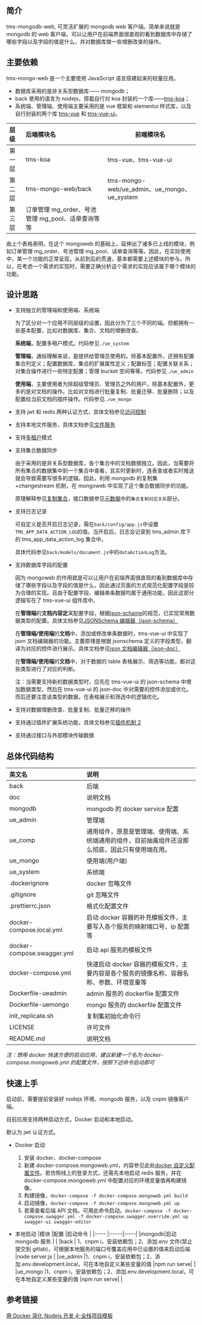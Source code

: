 ## 简介

tms-mongodb-web, 可灵活扩展的 mongodb web 客户端。简单来说就是 mongodb 的 web 客户端，可以让用户在前端界面很直观的看到数据库中存储了哪些字段以及字段的值是什么，并对数据库做一些增删改查的操作。

## 主要依赖

tms-mongo-web 是一个主要使用 JavaScript 语言搭建起来的轻量应用。

- 数据库采用的是非关系型数据库—— mongodb；
- back 使用的语言为 nodejs，搭载自行对 koa 封装的一个库——[tms-koa](https://github.com/jasony62/tms-koa)；
- 系统端、管理端、使用端主要采用的是 vue 框架和 elementui 样式库，以及自行封装的两个库 [tms-vue](https://github.com/jasony62/tms-vue) 和 [tms-vue-ui](https://github.com/jasony62/tms-vue-ui)。

| 层级   | 后端模块名                                        | 前端模块名                                  |
| :----- | :------------------------------------------------ | ------------------------------------------- |
| 第一层 | tms-koa                                           | tms-vue、tms-vue-ui                         |
| 第二层 | tms-mongo-web/back                                | tms-mongo-web/ue_admin、ue_mongo、ue_system |
| 第三层 | 订单管理 mg_order、号池管理 mg_pool、话单查询等等 |

由上个表格表明，在这个 mongoweb 的基础上，延伸出了诸多已上线的模块，例如订单管理 mg_order、号池管理 mg_pool、话单查询等等。因此，在实际使用中，某一个功能的正常呈现，从前到后的贯通，基本都需要上述模块的参与。所以，在考虑一个需求的实现时，需要正确分析这个需求的实现应该属于哪个模块的功能。

## 设计思路

- 支持独立的管理端和使用端、系统端

  为了区分对一个应用不同层级的设置，因此分为了三个不同的端。但都拥有一些基本配置，比如对数据库、集合、文档的增删改查。

  **系统端**，配置多租户模式。代码参见`./ue_system`

  **管理端**，通俗理解来说，是提供给管理员使用的。除基本配置外，还拥有配置集合列定义；配置数据库、集合的扩展属性定义；配置标签；配置关联关系；对集合操作进行一些特定配置；管理 bucket 空间等等。代码参见`./ue_admin`

  **使用端**，主要使用者为除超级管理员、管理员之外的用户。除基本配置外，更多的是对文档的操作。比如对文档进行批量复制、批量迁移、批量删除；以及配置给当前文档的插件操作。代码参见`./ue_mongo`

- 支持 jwt 和 redis 两种认证方式，具体文档参见[访问控制](https://github.com/jasony62/tms-koa/blob/master/doc/%E8%AE%BF%E9%97%AE%E6%8E%A7%E5%88%B6.md)

- 支持本地文件服务，具体文档参见[文件服务](https://github.com/jasony62/tms-koa/blob/master/doc/%E6%96%87%E4%BB%B6%E6%9C%8D%E5%8A%A1.md)

- 支持[多租户](./doc/多租户.md)模式

- 支持集合数据同步

  由于采用的是非关系型数据库，各个集合中的文档数据独立。因此，当需要将所有集合的数据集中到一个集合中查看，且实时更新时，连表查或者实时推送就会导致需要写很多的逻辑。因此，利用 mongodb 的复制集+changestream 机制，在 mongoweb 中实现了这个集合数据同步的功能。

  原理解释参见[复制集合](./doc/复制集合.md)，接口数据参见[元数据](./doc/元数据.md)中的`集合复制对应关系`部分。

- 支持日志记录

  可自定义是否开启日志记录，需在`back/config/app.js`中设置`TMS_APP_DATA_ACTION_LOG`的值。当开启后，日志会记录到 tms_admin 库下的 tms_app_data_action_log 集合中。

  具体代码参见`back/models/document.js`中的`dataActionLog`方法。

- 支持数据库字段的配置

  因为 mongoweb 的作用就是可以让用户在前端界面很直观的看到数据库中存储了哪些字段以及字段的值是什么，因此通过页面的方式规范化配置字段是较为合理的实现。且由于配置字段、编辑单条数据均属于通用功能，因此这部分逻辑写在了 tms-vue-ui 组件库中。

  在**管理端**的**文档内容定义**配置字段，根据[json-schame](https://json-schema.org/understanding-json-schema/index.html)的规范，已实现常用数据类型的配置。具体文档参见[JSONSchema 编辑器（json-schema）](https://github.com/jasony62/tms-vue-ui/blob/master/doc/json-schema.md)

  在**管理端/使用端**的**文档**中，添加或修改单条数据时，tms-vue-ui 中实现了 json 文档编辑器的功能。主要原理是根据 jsonschema 定义的字段类型，翻译为对应的控件进行展示。具体文档参见[json 文档编辑器（json-doc）](https://github.com/jasony62/tms-vue-ui/blob/master/doc/json-doc.md)

  在**管理端/使用端**的**文档**中，对于数据的 table 表格展示、筛选等功能，都对这些类型进行了对应的判断。

  注：当需要支持新的数据类型时，应先在 tms-vue-ui 的 json-schema 中增加数据类型，然后在 tms-vue-ui 的 json-doc 中对需要的控件添加或优化。而后还要注意该类型的数据，在表格展示和筛选中的逻辑优化。

- 支持对数据增删改查、批量复制、批量迁移的操作

- 支持通过插件扩展系统功能，具体文档参见[插件机制 2](./doc/插件机制2.md)

- 支持通过接口与外部模块传输数据

## 总体代码结构

| 英文名                     | 说明                                                                                             |
| :------------------------- | :----------------------------------------------------------------------------------------------- |
| back                       | 后端                                                                                             |
| doc                        | 说明文档                                                                                         |
| mongodb                    | mongodb 的 docker service 配置                                                                   |
| ue_admin                   | 管理端                                                                                           |
| ue_comp                    | 通用组件，原意是管理端、使用端、系统端通用的组件，目前抽离组件还没那么彻底，因此只有使用端在用。 |
| ue_mongo                   | 使用端(用户端)                                                                                   |
| ue_system                  | 系统端                                                                                           |
| .dockerignore              | docker 忽略文件                                                                                  |
| .gitignore                 | git 忽略文件                                                                                     |
| .prettierrc.json           | 格式化配置文件                                                                                   |
| docker-compose.local.yml   | 启动 docker 容器的补充模板文件，主要写入各个服务的映射端口号、ip 配置等                          |
| docker-compose.swagger.yml | 启动 api 服务的模板文件                                                                          |
| docker-compose.yml         | 快速启动 docker 容器的模板文件，主要内容是各个服务的镜像名称、容器名称、参数、环境变量等         |
| Dockerfile-ueadmin         | admin 服务的 dockerfile 配置文件                                                                 |
| Dockerfile-uemongo         | mongo 服务的 dockerfile 配置文件                                                                 |
| init_replicate.sh          | 复制集初始化命令行                                                                               |
| LICENSE                    | 许可文件                                                                                         |
| README.md                  | 说明文档                                                                                         |

_注：想用 docker 快速方便的启动应用，建议新建一个名为 docker-compose.mongoweb.yml 的配置文件，按照下述命令启动即可_

## 快速上手

启动前，需要提前安装好 nodejs 环境、mongodb 服务，以及 cnpm 镜像客户端。

目前应用支持两种启动方式，Docker 启动和本地启动。

默认为 jwt 认证方式。

- Docker 启动

  1.  安装 docker、docker-compose
  2.  新建 docker-compose.mongoweb.yml，内容参见此处[docker 自定义配置文件](./doc/docker自定义配置文件.md)。若仿照线上的登录方式，还需先本地启动 redis 服务，并在 docker-compose.mongoweb.yml 中配置对应的环境变量值再构建镜像。
  3.  构建镜像，`docker-compose -f docker-compose.mongoweb.yml build`
  4.  启动镜像，`docker-compose -f docker-compose.mongoweb.yml up`
  5.  若需查看后端 API 文档，可用此命令启动。`docker-compose -f docker-compose.swagger.yml -f docker-compose.swagger.override.yml up swagger-ui swagger-editor`

- 本地启动
  |模块 |配置 |启动命令 |
  |:---- |:-----|:----|
  |mongodb|启动 mongodb 服务 | |
  |back | 1、cnpm i，安装依赖包；2、添加.env 文件(禁止提交到 gitlab)，可根据本地服务的端口号覆盖应用中已设置的值来启动后端 |node server.js |
  |ue_admin |1、cnpm i，安装依赖包；2、添加.env.development.local，可在本地自定义某些变量的值 |npm run serve| |
  |ue_mongo |1、cnpm i，安装依赖包；2、添加.env.development.local，可在本地自定义某些变量的值 |npm run serve| |

## 参考链接

[用 Docker 简化 Nodejs 开发 4-全栈项目模板](https://www.jianshu.com/p/1105b25410fa)
